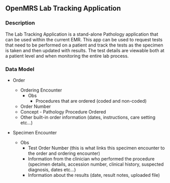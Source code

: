 ## OpenMRS Lab Tracking Application

### Description
The Lab Tracking Application is a stand-alone Pathology application that can be used within the current EMR.  This app can be used to request tests that need to be performed on a patient and track the tests as the specimen is taken and then updated with results.  The test details are viewable both at a patient level and when monitoring the entire lab process.  

### Data Model

* Order
  * Ordering Encounter
    * Obs
      * Procedures that are ordered (coded and non-coded)
  * Order Number
  * Concept - Pathology Procedure Ordered
  * Other built-in order information (dates, instructions, care setting etc…)

* Specimen Encounter
  * Obs
    * Test Order Number (this is what links this specimen encounter to the order and ordering encounter)
    * Information from the clinician who performed the procedure  (specimen details, accession number, clinical history, suspected diagnosis, dates etc…)
    * Information about the results (date, result notes, uploaded file)
